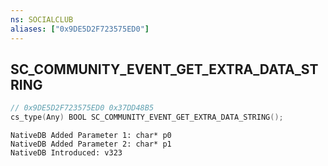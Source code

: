 ```yaml
---
ns: SOCIALCLUB
aliases: ["0x9DE5D2F723575ED0"]
---
```

## SC_COMMUNITY_EVENT_GET_EXTRA_DATA_STRING

```c
// 0x9DE5D2F723575ED0 0x37DD48B5
cs_type(Any) BOOL SC_COMMUNITY_EVENT_GET_EXTRA_DATA_STRING();
```

```
NativeDB Added Parameter 1: char* p0
NativeDB Added Parameter 2: char* p1
NativeDB Introduced: v323
```

